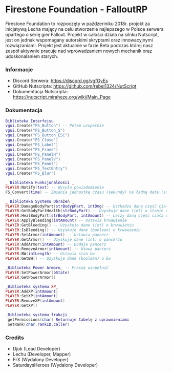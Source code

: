 ﻿# Firestone Foundation - FalloutRP
Firestone Foundation to rozpoczęty w paźdzeriniku 2018r. projekt za inicjatywą Lecha mający na celu stworzenie najlepszego w Polsce serwera opartego o serię gier Fallout. Projekt w całości działa na silnku Nutscript, jest on jednak wspomagany autorskimi skryptami oraz innowacyjnymi rozwiązaniami. Projekt jest aktualnie w  fazie Beta podczas której nasz zespół aktywnie pracuje nad wprowadzaniem nowych mechanik oraz  udoskonalaniem starych.
 
### Informacje
- Discord Serwera: https://discord.gg/vgfGyEs
- GitHub Nutscripta: https://github.com/rebel1324/NutScript
- Dokumentacja Nutscripta: https://nutscript.miraheze.org/wiki/Main_Page

### Dokumentacja
```lua 
Biblioteka Interfejsu
vgui.Create("FS_Button") -- Potem uzupełnie
vgui.Create("FS_Button_S")
vgui.Create("FS_Button_ESC")
vgui.Create("FS_Close")
vgui.Create("FS_Label")
vgui.Create("FS_Frame")
vgui.Create("FS_PanelH")
vgui.Create("FS_PanelV")
vgui.Create("FS_Panel")
vgui.Create("FS_TextEntry")
vgui.Create("FS_Blur")

_ Biblioteka Funkcjonalności _
PLAYER:Notify(text) -- Wysyła powiadomienie 
FS_Convert(time) -- Zmienia jednostkę czasu (sekundy) na ładną date (string)

_ Biblioteka Systemu Obrażeń _
PLAYER:DamageBodyPart(strBodypPart, intDmg) -- Uszkadza daną część ciała
PLAYER:GetBodyPartHealth(strBodyPart) -- Uzyskuje dane (int) o stanie części ciała
PLAYER:HealBodyPart(strBodyPart, intAmount) -- Leczy daną część ciała o daną wartość
PLAYER:ApplyBleeding(intAmount) -- Ustawia krwawienie
PLAYER:GetBleeding() -- Uzyskuje dane (int) o krwawieniu
PLAYER:IsBleeding() -- Uzyskuje dane (boolean) o krwawieniu
PLAYER:SetArmor(intAmount) -- Ustawia pancerz
PLAYER:GetArmor() -- Uzyskuje dane (int) o pancerzu
PLAYER:AddArmor(intAmount) -- Dodaje pancerz
PLAYER:RemoveArmor(intAmount) -- Usuwa pancerz
PLAYER:BW(intLength) -- Ustawia stan bw
PLAYER:GetBW() -- Uzyskuje dane (boolean) o bw

_Biblioteka Power Armoru_ -- Proszę uzupełnić
PLAYER:SetPowerArmor(bState)
PLAYER:GetPowerArmor()

_Biblioteka systemu XP_
PLAYER:AddXP(intAmount)
PLAYER:SetXP(intAmount)
PLAYER:RemoveXP(intAmount)
PLAYER:GetXP()

_Biblioteka systemu frakcji_
 getPermissions(char) Returnuje tabelę z uprawnieniami
 SetRank(char,rankID,caller) 
```
### Credits
- Djuk (Lead Developer)
- Lechu (Developer, Mapper)
- FrX (Wydalony Developer)
- SaturdaysHeroes (Wydalony Developer)
